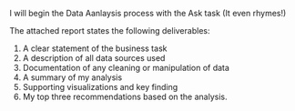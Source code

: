 I will begin the Data Aanlaysis process with the Ask task (It even rhymes!)

The attached report states the following deliverables: 

 1. A clear statement of the business task
 2. A description of all data sources used 
 3. Documentation of any cleaning or manipulation of data
 4. A summary of my analysis 
 5. Supporting visualizations and key finding
 6. My top three recommendations based on the analysis. 
